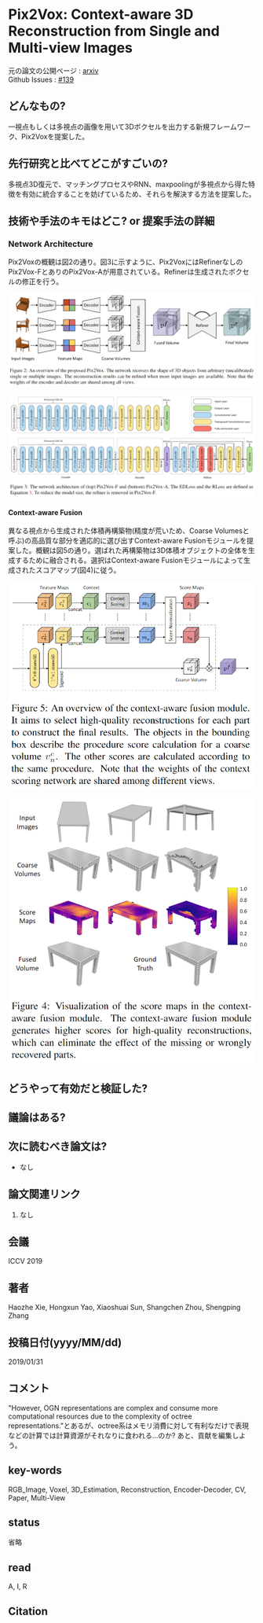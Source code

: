 # Pix2Vox: Context-aware 3D Reconstruction from Single and Multi-view Images

元の論文の公開ページ : [arxiv](https://arxiv.org/abs/1901.11153)  
Github Issues : [#139](https://github.com/Obarads/obarads.github.io/issues/139)

## どんなもの?
一視点もしくは多視点の画像を用いて3Dボクセルを出力する新規フレームワーク、Pix2Voxを提案した。

## 先行研究と比べてどこがすごいの?
多視点3D復元で、マッチングプロセスやRNN、maxpoolingが多視点から得た特徴を有効に統合することを妨げているため、それらを解決する方法を提案した。

## 技術や手法のキモはどこ? or 提案手法の詳細
### Network Architecture
Pix2Voxの概観は図2の通り。図3に示すように、Pix2VoxにはRefinerなしのPix2Vox-FとありのPix2Vox-Aが用意されている。Refinerは生成されたボクセルの修正を行う。

![fig2](img/PC3RfSaMI/fig2.png)

![fig3](img/PC3RfSaMI/fig3.png)

#### Context-aware Fusion
異なる視点から生成された体積再構築物(精度が荒いため、Coarse Volumesと呼ぶ)の高品質な部分を適応的に選び出すContext-aware Fusionモジュールを提案した。概観は図5の通り。選ばれた再構築物は3D体積オブジェクトの全体を生成するために融合される。選択はContext-aware Fusionモジュールによって生成されたスコアマップ(図4)に従う。

![fig5](img/PC3RfSaMI/fig5.png)

![fig4](img/PC3RfSaMI/fig4.png)

## どうやって有効だと検証した?

## 議論はある?

## 次に読むべき論文は?
- なし

## 論文関連リンク
1. なし

## 会議
ICCV 2019

## 著者
Haozhe Xie, Hongxun Yao, Xiaoshuai Sun, Shangchen Zhou, Shengping Zhang

## 投稿日付(yyyy/MM/dd)
2019/01/31

## コメント
"However, OGN representations are complex and consume more computational resources due to the complexity of octree representations."とあるが、octree系はメモリ消費に対して有利なだけで表現などの計算では計算資源がそれなりに食われる...のか?
あと、貢献を編集しよう。

## key-words
RGB_Image, Voxel, 3D_Estimation, Reconstruction, Encoder-Decoder, CV, Paper, Multi-View

## status
省略

## read
A, I, R

## Citation
